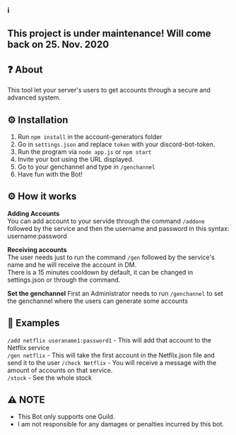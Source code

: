 ### ℹ
## This project is under maintenance! Will come back on 25. Nov. 2020

## ❓ About
This tool let your server's users to get accounts through a secure and advanced system.   

## ⚙️ Installation
1. Run `npm install` in the account-generators folder
2. Go in `settings.json` and replace `token` with your discord-bot-token.
3. Run the program via `node app.js` or `npm start`
4. Invite your bot using the URL displayed.
5. Go to your genchannel and type in `/genchannel`
6. Have fun with the Bot!

## ⚙️ How it works
**Adding Accounts**  
You can add account to your servide through the command `/addone` followed by the service and then the username and password in this syntax: username:password
  
**Receiving accounts**  
The user needs just to run the command `/gen` followed by the service's name and he will receive the account in DM.  
There is a 15 minutes cooldown by default, it can be changed in settings.json or through the command.

**Set the genchannel**
First an Administrator needs to run `/genchannel` to set the genchannel where the users can generate some accounts

## 🐾 Examples
`/add netflix useraname1:password1` - This will add that account to the Netflix service  
`/gen netflix` - This will take the first account in the Netflix.json file and send it to the user 
`/check Netflix` - You will receive a message with the amount of accounts on that service.  
`/stock` - See the whole stock

## ⚠ NOTE
- This Bot only supports one Guild.
- I am not responsible for any damages or penalties incurred by this bot.
